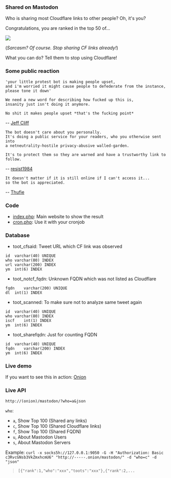 ### Shared on Mastodon

Who is sharing most Cloudflare links to other people?
Oh, it's you?

Congratulations, you are ranked in the top 50 of...

![](https://codeberg.org/crimeflare/stop_cloudflare/raw/branch/master/image/clapclapclap.gif)

(_Sarcasm? Of course. Stop sharing CF links already!_)

What you can do? Tell them to stop using Cloudflare!


### Some public reaction

```
'your little protest bot is making people upset,
and i'm worried it might cause people to defederate from the instance,
please tone it down'

We need a new word for describing how fucked up this is,
insanity just isn't doing it anymore.

No shit it makes people upset *that's the fucking point*
```
-- [Jeff Cliff](http://qhtn4w2q36dojls2.onion/)


```
The bot doesn't care about you personally.
It's doing a public service for your readers, who you otherwise sent into
a netneutrality-hostile privacy-abusive walled-garden.

It's to protect them so they are warned and have a trustworthy link to follow.
```
-- [resist1984](https://social.privacytools.io/@resist1984)


```
It doesn't matter if it is still online if I can't access it...
so the bot is appreciated.
```
-- [Thufie](https://social.pixie.town/@thufie)


### Code

- [index.php](index.php): Main website to show the result
- [cron.php](cron.php): Use it with your cronjob


### Database

- toot_cfsaid: Tweet URL which CF link was observed
```
id	varchar(40) UNIQUE
who	varchar(80) INDEX
url	varchar(200) INDEX
ym	int(6) INDEX
```

- toot_notcf_fqdn: Unknown FQDN which was not listed as Cloudflare
```
fqdn	varchar(200) UNIQUE
dl	int(1) INDEX
```

- toot_scanned: To make sure not to analyze same tweet again
```
id	varchar(40) UNIQUE
who	varchar(80) INDEX
iscf	int(1) INDEX
ym	int(6) INDEX
```

- toot_sharefqdn: Just for counting FQDN
```
id	varchar(40) UNIQUE
fqdn	varchar(200) INDEX
ym	int(6) INDEX
```


### Live demo

If you want to see this in action: [Onion](http://stopcloudflare@avrynpc2q7pknqa3ucf5tvjcwad5nxvxgwnzvl2b6dx6uo4f7nc7zzqd.onion/mastodon/)



### Live API

`http://(onion)/mastodon/?who=a&json`

`who`:
- `a`, Show Top 100 (Shared any links)
- `c`, Show Top 100 (Shared Cloudflare links)
- `f`, Show Top 100 (Shared FQDN)
- `u`, About Mastodon Users
- `s`, About Mastodon Servers

Example:
`curl -x socks5h://127.0.0.1:9050 -G -H "Authorization: Basic c3RvcGNsb3VkZmxhcmU6" "http://-----.onion/mastodon/" -d "who=c" -d "json"`

> `[{"rank":1,"who":"xxx","toots":"xxx"},{"rank":2,...`